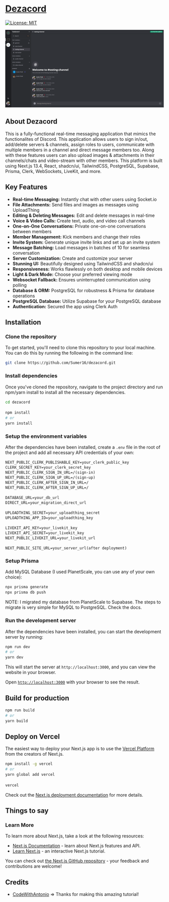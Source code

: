 # [Dezacord](https://dezacord.vercel.app)
[![License: MIT](https://img.shields.io/badge/License-MIT-yellow.svg)](/LICENSE)

![Dezacord Landing Page](/dezacord.png)

## About Dezacord

This is a fully-functional real-time messaging application that mimics the functionalites of Discord. This application allows users to sign in/out, add/delete servers & channels, assign roles to users, communicate with multiple members in a channel and direct message members too. Along with these features users can also upload images & attachments in their channels/chats and video-stream with other members.
This platform is built using Next.js 13.4, React, shadcn/ui, TailwindCSS, PostgreSQL, Supabase, Prisma, Clerk, WebSockets, LiveKit, and more.

## Key Features

- **Real-time Messaging:** Instantly chat with other users using Socket.io
- **File Attachments:** Send files and images as messages using UploadThing
- **Editing & Deleting Messages:** Edit and delete messages in real-time
- **Voice & Video Calls:** Create text, audio, and video call channels
- **One-on-One Conversations:** Private one-on-one conversations between members
- **Member Management:** Kick members and change their roles
- **Invite System:** Generate unique invite links and set up an invite system
- **Message Batching:** Load messages in batches of 10 for seamless conversation
- **Server Customization:** Create and customize your server
- **Stunning UI:** Beautifully designed using TailwindCSS and shadcn/ui
- **Responsiveness:** Works flawlessly on both desktop and mobile devices
- **Light & Dark Mode:** Choose your preferred viewing mode
- **Websocket Fallback:** Ensures uninterrupted communication using polling
- **Database & ORM:** PostgreSQL for robustness & Prisma for database operations
- **PostgreSQL Database:** Utilize Supabase for your PostgreSQL database
- **Authentication:** Secured the app using Clerk Auth

## Installation

### Clone the repository
To get started, you'll need to clone this repository to your local machine. You can do this by running the following in the command line:

```bash 
git clone https://github.com/Sumer16/dezacord.git 
```

### Install dependencies

Once you've cloned the repository, navigate to the project directory and run npm/yarn install to install all the necessary dependencies.

```bash
cd dezacord

npm install
# or
yarn install
```

### Setup the environment variables

After the dependencies have been installed, create a ```.env``` file in the root of the project and add all necessary API credentials of your own:

```env
NEXT_PUBLIC_CLERK_PUBLISHABLE_KEY=your_clerk_public_key
CLERK_SECRET_KEY=your_clerk_secret_key
NEXT_PUBLIC_CLERK_SIGN_IN_URL=/(sign-in)
NEXT_PUBLIC_CLERK_SIGN_UP_URL=/(sign-up)
NEXT_PUBLIC_CLERK_AFTER_SIGN_IN_URL=/
NEXT_PUBLIC_CLERK_AFTER_SIGN_UP_URL=/

DATABASE_URL=your_db_url
DIRECT_URL=your_migration_direct_url

UPLOADTHING_SECRET=your_uploadthing_secret
UPLOADTHING_APP_ID=your_uploadthing_key

LIVEKIT_API_KEY=your_livekit_key
LIVEKIT_API_SECRET=your_livekit_key
NEXT_PUBLIC_LIVEKIT_URL=your_livekit_url

NEXT_PUBLIC_SITE_URL=your_server_url(after deployment)
```

### Setup Prisma

Add MySQL Database (I used PlanetScale, you can use any of your own choice):

```bash
npx prisma generate
npx prisma db push
```

NOTE: I migrated my database from PlanetScale to Supabase. The steps to migrate is very simple for MySQL to PostgreSQL. Check the docs.

### Run the development server

After the dependencies have been installed, you can start the development server by running:

```bash
npm run dev
# or
yarn dev
```

This will start the server at `http://localhost:3000`, and you can view the website in your browser.

Open [`http://localhost:3000`](http://localhost:3000) with your browser to see the result.

## Build for production

```bash
npm run build
# or
yarn build
```

## Deploy on Vercel

The easiest way to deploy your Next.js app is to use the [Vercel Platform](https://vercel.com/new?utm_medium=default-template&filter=next.js&utm_source=create-next-app&utm_campaign=create-next-app-readme) from the creators of Next.js.

```bash
npm install -g vercel
# or
yarn global add vercel

vercel
```

Check out the [Next.js deployment documentation](https://nextjs.org/docs/deployment) for more details.

## Things to say

### Learn More

To learn more about Next.js, take a look at the following resources:

- [Next.js Documentation](https://nextjs.org/docs) - learn about Next.js features and API.
- [Learn Next.js](https://nextjs.org/learn) - an interactive Next.js tutorial.

You can check out [the Next.js GitHub repository](https://github.com/vercel/next.js/) - your feedback and contributions are welcome!

## Credits

- [CodeWithAntonio](https://www.codewithantonio.com/) => Thanks for making this amazing tutorial!
